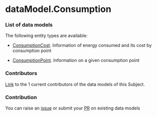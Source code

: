 # dataModel.Consumption

### List of data models

The following entity types are available:
- [ConsumptionCost](https://github.com/smart-data-models/dataModel.Consumption/blob/master/ConsumptionCost/README.md). Information of energy consumed and its cost by consumption point

- [ConsumptionPoint](https://github.com/smart-data-models/dataModel.Consumption/blob/master/ConsumptionPoint/README.md). Information on a given consumption point



### Contributors
[Link](https://github.com/smart-data-models/dataModel.Consumption/blob/master/CONTRIBUTORS.yaml) to the 1 current contributors of the data models of this Subject.


### Contribution
You can raise an [issue](https://github.com/smart-data-models/dataModel.Consumption/issues) or submit your [PR](https://github.com/smart-data-models/dataModel.Consumption/pulls) on existing data models
